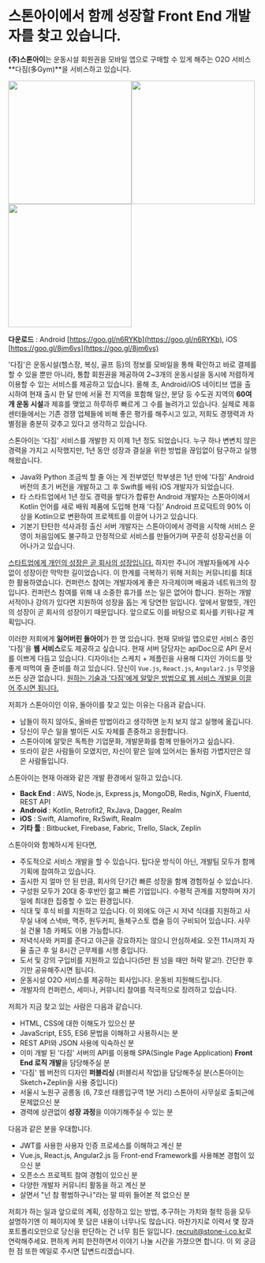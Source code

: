# 스톤아이에서 함께 성장할 Front End 개발자를 찾고 있습니다.

**(주)스톤아이**는 운동시설 회원권을 모바일 앱으로 구매할 수 있게 해주는 O2O 서비스 **다짐(多Gym)**을 서비스하고 있습니다.

<img src="https://cloud.githubusercontent.com/assets/8545248/23545804/34b6d3ea-0040-11e7-9f9e-2d1d9bb57b09.png" width="250"><img src="https://cloud.githubusercontent.com/assets/8545248/23545805/34b8047c-0040-11e7-88fd-b478836fd7dc.png" width="250"><img src="https://cloud.githubusercontent.com/assets/8545248/23545806/34c570bc-0040-11e7-8e3c-00e2a74846e3.png" width="250">

**다운로드** : Android [https://goo.gl/n6RYKb](https://goo.gl/n6RYKb), iOS [https://goo.gl/8jm6vs](https://goo.gl/8jm6vs) 

'다짐'은 운동시설(헬스장, 복싱, 골프 등)의 정보를 모바일을 통해 확인하고 바로 결제를 할 수 있을 뿐만 아니라, 통합 회원권을 제공하여 2~3개의 운동시설을 동시에 저렴하게 이용할 수 있는 서비스를 제공하고 있습니다. 올해 초, Android/iOS 네이티브 앱을 출시하여 현재 출시 한 달 만에 서울 전 지역을 포함해 일산, 분당 등 수도권 지역의 **60여 개 운동 시설**과 제휴를 맺었고 하루하루 빠르게 그 수를 늘려가고 있습니다. 실제로 제휴 센터들에서는 기존 경쟁 업체들에 비해 좋은 평가를 해주시고 있고, 저희도 경쟁력과 차별점을 충분히 갖추고 있다고 생각하고 있습니다.

스톤아이는 '다짐' 서비스를 개발한 지 이제 1년 정도 되었습니다. 누구 하나 변변치 않은 경력을 가지고 시작했지만, 1년 동안 성장과 결실을 위한 방법을 끊임없이 탐구하고 실행해왔습니다. 

* Java와 Python 조금씩 할 줄 아는 게 전부였던 학부생은 1년 만에 '다짐' Android 버전의 초기 버전을 개발하고 그 후 Swift를 배워 iOS 개발자가 되었습니다.
* 타 스타트업에서 1년 정도 경력을 쌓다가 합류한 Android 개발자는 스톤아이에서 Kotlin 언어를 새로 배워 제품에 도입해 현재 '다짐' Android 프로덕트의 90% 이상을 Kotlin으로 변환하여 프로젝트를 이끌어 나가고 있습니다. 
* 기본기 탄탄한 석사과정 출신 서버 개발자는 스톤아이에서 경력을 시작해 서비스 운영이 처음임에도 불구하고 안정적으로 서비스를 만들어가며 꾸준히 성장곡선을 이어나가고 있습니다.

<u>스타트업에게 개인의 성장은 곧 회사의 성장입니다.</u> 하지만 주니어 개발자들에게 사수 없이 성장이란 막막한 길이었습니다. 이 한계를 극복하기 위해 저희는 커뮤니티를 최대한 활용하였습니다. 컨퍼런스 참여는 개발자에게 좋은 자극제이며 배움과 네트워크의 장입니다. 컨퍼런스 참여를 위해 내 소중한 휴가를 쓰는 일은 없어야 합니다. 원하는 개발 서적이나 강의가 있다면 지원하여 성장을 돕는 게 당연한 일입니다. 앞에서 말했듯, 개인의 성장이 곧 회사의 성장이기 때문입니다. 앞으로도 이를 바탕으로 회사를 키워나갈 계획입니다.

이러한 저희에게 **잃어버린 돌아이**가 한 명 있습니다. 현재 모바일 앱으로만 서비스 중인 '다짐'을 **웹 서비스**로도 제공하고 싶습니다. 현재 서버 담당자는 apiDoc으로 API 문서를 이쁘게 다듬고 있습니다. 디자이너는 스케치 + 제플린을 사용해 디자인 가이드를 맛 좋게 떠먹여 줄 준비를 하고 있습니다. 당신이 `Vue.js`, `React.js`, `Angular2.js` 무엇을 쓰든 상관 없습니다. <u>원하는 기술과 '다짐'에게 알맞은 방법으로 웹 서비스 개발을 이끌어 주시면 됩니다.</u> 

저희가 스톤아이인 이유, 돌아이를 찾고 있는 이유는 다음과 같습니다.

* 남들이 하지 않아도, 올바른 방법이라고 생각하면 눈치 보지 않고 실행에 옮깁니다.
* 당신이 무슨 일을 벌이든 시도 자체를 존중하고 응원합니다.
* 스톤아이에 알맞은 독특한 기업문화, 개발문화를 함께 만들어가고 싶습니다.
* 또라이 같은 사람들이 모였지만, 자신이 맡은 일에 있어서는 돌처럼 가볍지만은 않은 사람들입니다.


스톤아이는 현재 아래와 같은 개발 환경에서 일하고 있습니다.

* **Back End** : AWS, Node.js, Express.js, MongoDB, Redis, NginX, Fluentd, REST API
* **Android** : Kotlin, Retrofit2, RxJava, Dagger, Realm
* **iOS** : Swift, Alamofire, RxSwift, Realm
* **기타 툴** :  Bitbucket, Firebase, Fabric, Trello, Slack, Zeplin

스톤아이와 함께하시게 된다면,

* 주도적으로 서비스 개발을 할 수 있습니다. 탑다운 방식이 아닌, 개발팀 모두가 함께 기획에 참여하고 있습니다.
* 출시한 지 얼마 안 된 만큼, 회사의 단기간 빠른 성장을 함께 경험하실 수 있습니다. 
* 구성원 모두가 20대 중·후반인 젊고 빠른 기업입니다. 수평적 관계를 지향하며 자기 일에 최대한 집중할 수 있는 환경입니다.
* 식대 및 후식 비를 지원하고 있습니다. 이 외에도 야근 시 저녁 식대를 지원하고 사무실 내에 스낵바, 맥주, 원두커피, 돌체구스토 캡슐 등이 구비되어 있습니다. 사무실 건물 1층 카페도 이용 가능합니다.
* 저녁식사와 커피를 준다고 야근을 강요하지는 않으니 안심하세요. 오전 11시까지 자율 출근 후 일 8시간 근무제를 시행 중입니다.
* 도서 및 강의 구입비를 지원하고 있습니다(5만 원 넘을 때만 허락 맡고!). 간단한 후기만 공유해주시면 됩니다.
* 운동시설 O2O 서비스를 제공하는 회사입니다. 운동비 지원해드립니다.
* 개발자의 컨퍼런스, 세미나, 커뮤니티 참여를 적극적으로 장려하고 있습니다.

저희가 지금 찾고 있는 사람은 다음과 같습니다.

* HTML, CSS에 대한 이해도가 있으신 분
* JavaScript, ES5, ES6 문법을 이해하고 사용하시는 분
* REST API와 JSON 사용에 익숙하신 분
* 이미 개발 된 '다짐' 서버의 API를 이용해 SPA(Single Page Application) **Front End 로직 개발**을 담당해주실 분
* '다짐' 웹 버전의 디자인 **퍼블리싱** (퍼블리셔 작업)을 담당해주실 분(스톤아이는 Sketch+Zeplin을 사용 중입니다)
* 서울시 노원구 공릉동 (6, 7호선 태릉입구역 1분 거리) 스톤아이 사무실로 출퇴근에 문제없으신 분
* 경력에 상관없이 **성장 과정**을 이야기해주실 수 있는 분

다음과 같은 분을 우대합니다.

*  JWT를 사용한 사용자 인증 프로세스를 이해하고 계신 분
*  Vue.js, React.js,  Angular2.js 등 Front-end Framework를 사용해본 경험이 있으신 분
*  오픈소스 프로젝트 참여 경험이 있으신 분
*  다양한 개발자 커뮤니티 활동을 하고 계신 분
*  살면서 "넌 참 평범하구나"라는 말 따위 들어본 적 없으신 분

저희가 하는 일과 앞으로의 계획, 성장하고 있는 방법, 추구하는 가치와 철학 등을 모두 설명하기엔 이 페이지에 못 담은 내용이 너무나도 많습니다. 마찬가지로 이력서 몇 장과 포트폴리오만으로 당신을 판단하는 건 너무 힘든 일입니다. [recruit@stone-i.co.kr](mailto:recruit@stone-i.co.kr)로 연락해주세요. 편하게 커피 한잔하면서 이야기 나눌 시간을 가졌으면 합니다. 이 외 궁금한 점 또한 메일로 주시면 답변드리겠습니다.

